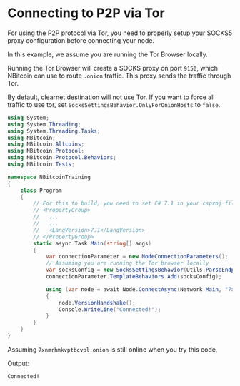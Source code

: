 # Connecting to P2P via Tor

For using the P2P protocol via Tor, you need to properly setup your SOCKS5 proxy configuration before connecting your node.

In this example, we assume you are running the Tor Browser locally. 

Running the Tor Browser will create a SOCKS proxy on port `9150`, which NBitcoin can use to route `.onion` traffic. This proxy sends the traffic through Tor.

By default, clearnet destination will not use Tor. If you want to force all traffic to use tor, set `SocksSettingsBehavior.OnlyForOnionHosts` to `false`.

```csharp
using System;
using System.Threading;
using System.Threading.Tasks;
using NBitcoin;
using NBitcoin.Altcoins;
using NBitcoin.Protocol;
using NBitcoin.Protocol.Behaviors;
using NBitcoin.Tests;

namespace NBitcoinTraining
{
    class Program
    {
        // For this to build, you need to set C# 7.1 in your csproj file
        // <PropertyGroup>
        //   ...
        //   ...
        //   <LangVersion>7.1</LangVersion>
        // </PropertyGroup>
        static async Task Main(string[] args)
        {
            var connectionParameter = new NodeConnectionParameters();
            // Assuming you are running the Tor browser locally
            var socksConfig = new SocksSettingsBehavior(Utils.ParseEndpoint("localhost", 9150));
            connectionParameter.TemplateBehaviors.Add(socksConfig);

            using (var node = await Node.ConnectAsync(Network.Main, "7xnmrhmkvptbcvpl.onion", connectionParameter))
            {
                node.VersionHandshake();
                Console.WriteLine("Connected!");
            }
        }
    }
}
```

Assuming `7xnmrhmkvptbcvpl.onion` is still online when you try this code,

Output:
```
Connected!
```